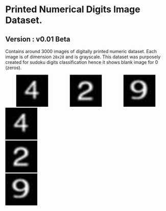 
# Printed Numerical Digits Image Dataset.

## Version : v0.01 Beta

Contains around 3000 images of digitally printed numeric dataset. Each image is of dimension `28x28` and is grayscale. This dataset was purposely created for sudoku digits classification hence it shows blank image for 0 (zeros).



<div id="banner" style="overflow: hidden; display: flex; justify-content:space-around;">
        <div class="" style="max-width: 20%; max-height: 20%;">
            <img src="https://github.com/kaydee0502/printed-digits-dataset/blob/master/assets/4/0_0_179.jpeg" width="100" height="100" />
        </div>

<div class="" style="max-width: 100%; max-height: 100%;">
    <img src="https://github.com/kaydee0502/printed-digits-dataset/blob/master/assets/2/0_0_2505.jpeg" width="100" height="100" />
</div>

  <div class="" style="max-width: 20%; max-height: 20%;">
      <img src="https://github.com/kaydee0502/printed-digits-dataset/blob/master/assets/9/0_0_9281.jpeg" width="100" height="100" />
  </div>
</div>
    



<div id="banner">
<div class="inline-block">
<img src="https://github.com/kaydee0502/printed-digits-dataset/blob/master/assets/4/0_0_179.jpeg" width="100" height="100" />
</div>

<div class="inline-block">
<img src="https://github.com/kaydee0502/printed-digits-dataset/blob/master/assets/2/0_0_2505.jpeg" width="100" height="100" />
</div>

<div class="inline-block">
<img src="https://github.com/kaydee0502/printed-digits-dataset/blob/master/assets/9/0_0_9281.jpeg" width="100" height="100" />
</div>
</div>
